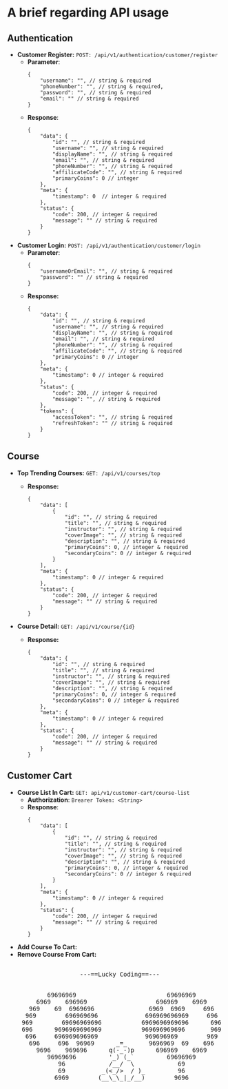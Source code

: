 # A brief regarding API usage

## Authentication
- **Customer Register:**
  `POST: /api/v1/authentication/customer/register`
    - **Parameter**:
      ```json5
      {
          "username": "", // string & required
          "phoneNumber": "", // string & required,
          "password": "", // string & required
          "email": "" // string & required
      }
      ```
    - **Response**:
      ```json5
      {
          "data": {
              "id": "", // string & required
              "username": "", // string & required
              "displayName": "", // string & required
              "email": "", // string & required
              "phoneNumber": "", // string & required
              "affilicateCode": "", // string & required
              "primaryCoins": 0 // integer
          },
          "meta": {
              "timestamp": 0  // integer & required
          },
          "status": {
              "code": 200, // integer & required
              "message": "" // string & required
          }
      }
      ```
- **Customer Login:**
  `POST: /api/v1/authentication/customer/login `
    - **Parameter**:
      ```json5
      {
          "usernameOrEmail": "", // string & required
          "password": "" // string & required
      }
      ```
    - **Response:**
      ```json5
      {
          "data": {
              "id": "", // string & required
              "username": "", // string & required
              "displayName": "", // string & required
              "email": "", // string & required
              "phoneNumber": "", // string & required
              "affilicateCode": "", // string & required
              "primaryCoins": 0 // integer
          },
          "meta": {
              "timestamp": 0 // integer & required
          },
          "status": {
              "code": 200, // integer & required
              "message": "", // string & required
          },
          "tokens": {
              "accessToken": "", // string & required
              "refreshToken": "" // string & required
          }
      }
      ```

## Course
- **Top Trending Courses:**
  `GET: /api/v1/courses/top`
    - **Response:**
      ```json5
      {
          "data": [
              {
                  "id": "", // string & required
                  "title": "", // string & required
                  "instructor": "", // string & required
                  "coverImage": "", // string & required
                  "description": "", // string & required
                  "primaryCoins": 0, // integer & required
                  "secondaryCoins": 0 // integer & required
              }
          ],
          "meta": {
              "timestamp": 0 // integer & required
          },
          "status": {
              "code": 200, // integer & required
              "message": "" // string & required
          }
      }
      ```
- **Course Detail:** 
`GET: /api/v1/course/{id}`
      
  - **Response:**
      ```json5
      {
          "data": {
              "id": "", // string & required
              "title": "", // string & required
              "instructor": "", // string & required
              "coverImage": "", // string & required
              "description": "", // string & required
              "primaryCoins": 0, // integer & required
              "secondaryCoins": 0 // integer & required
          },
          "meta": {
              "timestamp": 0 // integer & required
          }, 
          "status": {
              "code": 200, // integer & required
              "message": "" // string & required
          }
      }
      ```

## Customer Cart
- **Course List In Cart:**
  `GET: api/v1/customer-cart/course-list`
    - **Authorization**:
      `Brearer Token: <String>`
    - **Response**:
      ```json5
      {
          "data": [
              {
                  "id": "", // string & required
                  "title": "", // string & required
                  "instructor": "", // string & required
                  "coverImage": "", // string & required
                  "description": "", // string & required
                  "primaryCoins": 0, // integer & required
                  "secondaryCoins": 0 // integer & required
              }
          ],
          "meta": {
              "timestamp": 0 // integer & required
          },
          "status": {
              "code": 200, // integer & required
              "message": "" // string & required
          }
      }
      ```
- **Add Course To Cart:**
- **Remove Course From Cart:**

<pre>

                    ---==Lucky Coding==---
                             
    
           69696969                         69696969
        6969    696969                   696969    6969
      969    69  6969696               6969  6969     696
     969        696969696             696969696969     696
    969        69696969696           6969696969696      696
    696      9696969696969           969696969696       969
     696     696969696969             969696969        969
      696     696  96969      _=_      9696969  69    696
        9696    969696      q(-_-)p      696969    6969
           96969696         '_) (_`         69696969
              96            /__/  \            69
              69          _(<_/>  / )_         96
             6969        (__\_\_|_/__)        9696

</pre>
